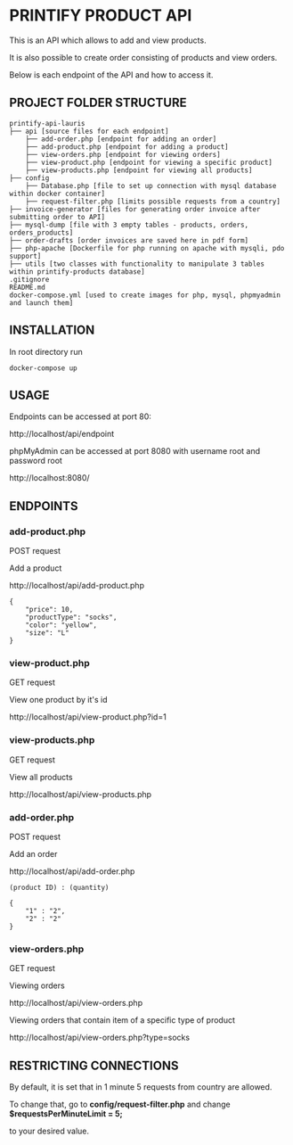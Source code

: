 # PRINTIFY PRODUCT API

This is an API which allows to add and view products.

It is also possible to create order consisting of products and view orders.

Below is each endpoint of the API and how to access it.

## PROJECT FOLDER STRUCTURE

```
printify-api-lauris
├── api [source files for each endpoint]
    ├── add-order.php [endpoint for adding an order]
    ├── add-product.php [endpoint for adding a product]
    ├── view-orders.php [endpoint for viewing orders]
    ├── view-product.php [endpoint for viewing a specific product]
    ├── view-products.php [endpoint for viewing all products]
├── config
    ├── Database.php [file to set up connection with mysql database within docker container]
    ├── request-filter.php [limits possible requests from a country]
├── invoice-generator [files for generating order invoice after submitting order to API]
├── mysql-dump [file with 3 empty tables - products, orders, orders_products]
├── order-drafts [order invoices are saved here in pdf form]
├── php-apache [Dockerfile for php running on apache with mysqli, pdo support]
├── utils [two classes with functionality to manipulate 3 tables within printify-products database]
.gitignore
README.md
docker-compose.yml [used to create images for php, mysql, phpmyadmin and launch them]
```

## INSTALLATION

In root directory run

```
docker-compose up
```

## USAGE

Endpoints can be accessed at port 80:

http://localhost/api/endpoint

phpMyAdmin can be accessed at port 8080 with username root and password root

http://localhost:8080/

## ENDPOINTS

### add-product.php

POST request

Add a product

http://localhost/api/add-product.php
```
{
	"price": 10,
	"productType": "socks",
	"color": "yellow",
	"size": "L"
}
```


### view-product.php

GET request

View one product by it's id

http://localhost/api/view-product.php?id=1


### view-products.php

GET request

View all products

http://localhost/api/view-products.php


### add-order.php

POST request

Add an order

http://localhost/api/add-order.php

```
(product ID) : (quantity)

{
	"1" : "2",
	"2" : "2"
}
```


### view-orders.php

GET request

Viewing orders

http://localhost/api/view-orders.php

Viewing orders that contain item of a specific type of product

http://localhost/api/view-orders.php?type=socks

## RESTRICTING CONNECTIONS

By default, it is set that in 1 minute 5 requests from country are allowed.

To change that, go to **config/request-filter.php** and change **$requestsPerMinuteLimit = 5;**

to your desired value.
